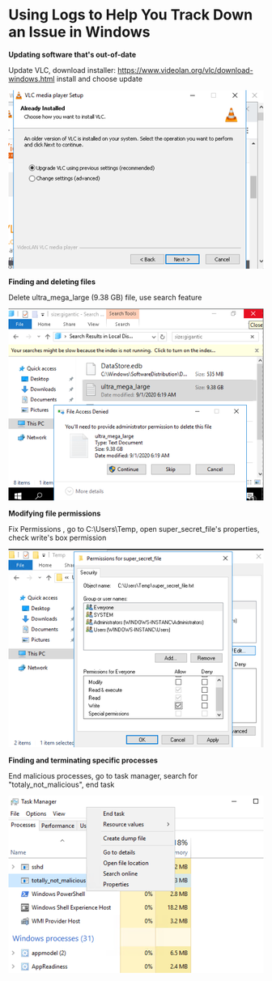 # Using Logs to Help You Track Down an Issue in Windows

**Updating software that's out-of-date**

Update VLC, download installer: https://www.videolan.org/vlc/download-windows.html install and choose update

![Task viewer](update-vlc.png)

**Finding and deleting files**

Delete ultra_mega_large (9.38 GB) file, use search feature

![Task viewer](delete.png)

**Modifying file permissions**

Fix Permissions , go to C:\Users\Temp, open super_secret_file's properties, check write's box permission

![Task viewer](permission.png)

**Finding and terminating specific processes**

End malicious processes, go to task manager, search for "totaly_not_malicious", end task

![Task viewer](end-process.png)

